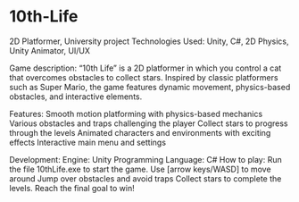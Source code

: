 # 10th-Life
2D Platformer, University project
Technologies Used: Unity, C#, 2D Physics, Unity Animator, UI/UX

Game description:
“10th Life” is a 2D platformer in which you control a cat that overcomes obstacles to collect stars. Inspired by classic platformers such as Super Mario, the game features dynamic movement, physics-based obstacles, and interactive elements.

Features:
Smooth motion platforming with physics-based mechanics
Various obstacles and traps challenging the player
Collect stars to progress through the levels
Animated characters and environments with exciting effects
Interactive main menu and settings

Development:
Engine: Unity
Programming Language: C#
How to play:
Run the file 10thLife.exe to start the game.
Use [arrow keys/WASD] to move around
Jump over obstacles and avoid traps
Collect stars to complete the levels.
Reach the final goal to win!
